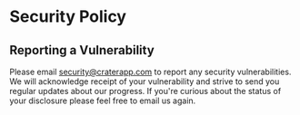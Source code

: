 # Security Policy

## Reporting a Vulnerability

Please email security@craterapp.com to report any security vulnerabilities. We will acknowledge receipt of your vulnerability and strive to send you regular updates about our progress. If you're curious about the status of your disclosure please feel free to email us again.
